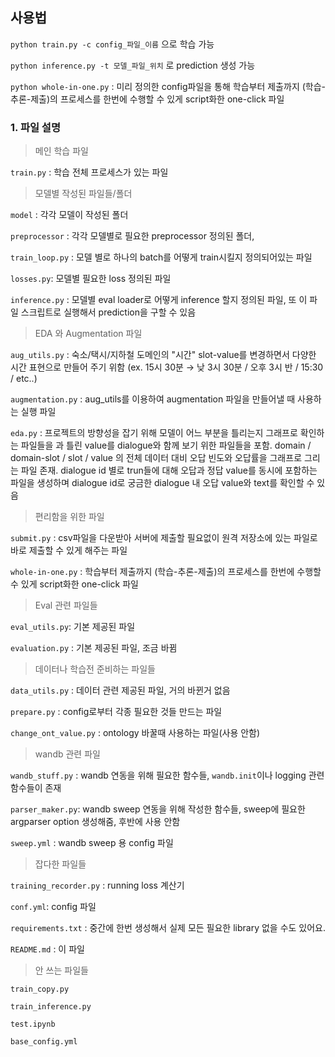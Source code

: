 ## 사용법

`python train.py -c config_파일_이름` 으로 학습 가능

`python inference.py -t 모델_파일_위치` 로 prediction 생성 가능

`python whole-in-one.py` : 미리 정의한 config파일을 통해 학습부터 제출까지 (학습-추론-제출)의 프로세스를 한번에 수행할 수 있게 script화한 one-click 파일

### 1. 파일 설명

> 메인 학습 파일

`train.py` : 학습 전체 프로세스가 있는 파일

> 모델별 작성된 파일들/폴더

`model` : 각각 모델이 작성된 폴더

`preprocessor`  : 각각 모델별로 필요한 preprocessor 정의된 폴더, 

`train_loop.py` : 모델 별로 하나의 batch를 어떻게 train시킬지 정의되어있는 파일

`losses.py`: 모델별 필요한 loss 정의된 파일

`inference.py` : 모델별 eval loader로 어떻게 inference 할지 정의된 파일, 또 이 파일 스크립트로 실행해서 prediction을 구할 수 있음

> EDA 와 Augmentation 파일

`aug_utils.py` : 숙소/택시/지하철 도메인의 "시간" slot-value를 변경하면서 다양한 시간 표현으로 만들어 주기 위함 (ex. 15시 30분 → 낮 3시 30분 / 오후 3시 반 / 15:30 / etc..)

`augmentation.py` : aug_utils를 이용하여 augmentation 파일을 만들어낼 때 사용하는 실행 파일

`eda.py` : 프로젝트의 방향성을 잡기 위해 모델이 어느 부분을 틀리는지 그래프로 확인하는 파일들을 과 틀린 value를 dialogue와 함께 보기 위한 파일들을 포함. domain / domain-slot / slot / value 의 전체 데이터 대비 오답 빈도와 오답률을 그래프로 그리는 파일 존재. dialogue id 별로 trun들에 대해 오답과 정답 value를 동시에 포함하는 파일을 생성하며 dialogue id로 궁금한 dialogue 내 오답 value와 text를 확인할 수 있음 

> 편리함을 위한 파일

`submit.py` : csv파일을 다운받아 서버에 제출할 필요없이 원격 저장소에 있는 파일로 바로 제출할 수 있게 해주는 파일

`whole-in-one.py` : 학습부터 제출까지 (학습-추론-제출)의 프로세스를 한번에 수행할 수 있게 script화한 one-click 파일

> Eval 관련 파일들

`eval_utils.py`: 기본 제공된 파일

`evaluation.py` : 기본 제공된 파일, 조금 바뀜

> 데이터나 학습전 준비하는 파일들

`data_utils.py` : 데이터 관련 제공된 파일, 거의 바뀐거 없음

`prepare.py` : config로부터 각종 필요한 것들 만드는 파일

`change_ont_value.py` : ontology 바꿀때 사용하는 파일(사용 안함)

> wandb 관련 파일

`wandb_stuff.py` : wandb 연동을 위해 필요한 함수들, `wandb.init`이나 logging 관련 함수들이 존재

`parser_maker.py`: wandb sweep 연동을 위해 작성한 함수들,  sweep에 필요한 argparser option 생성해줌, 후반에 사용 안함

`sweep.yml` :  wandb sweep 용 config 파일

> 잡다한 파일들

`training_recorder.py` : running loss 계산기

`conf.yml`: config 파일

`requirements.txt` : 중간에 한번 생성해서 실제 모든 필요한 library 없을 수도 있어요.

`README.md` : 이 파일

> 안 쓰는 파일들

`train_copy.py`

`train_inference.py`

`test.ipynb`

`base_config.yml`
